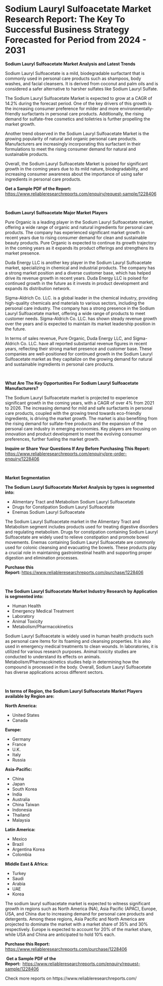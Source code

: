 <p><h1>Sodium Lauryl Sulfoacetate Market Research Report: The Key To Successful Business Strategy Forecasted for Period from 2024 - 2031</h1></p><p><strong>Sodium Lauryl Sulfoacetate Market Analysis and Latest Trends</strong></p>
<p><p>Sodium Lauryl Sulfoacetate is a mild, biodegradable surfactant that is commonly used in personal care products such as shampoos, body washes, and facial cleansers. It is derived from coconut and palm oils and is considered a safer alternative to harsher sulfates like Sodium Lauryl Sulfate.</p><p>The Sodium Lauryl Sulfoacetate Market is expected to grow at a CAGR of 14.2% during the forecast period. One of the key drivers of this growth is the increasing consumer preference for milder and more environmentally-friendly surfactants in personal care products. Additionally, the rising demand for sulfate-free cosmetics and toiletries is further propelling the market growth.</p><p>Another trend observed in the Sodium Lauryl Sulfoacetate Market is the growing popularity of natural and organic personal care products. Manufacturers are increasingly incorporating this surfactant in their formulations to meet the rising consumer demand for natural and sustainable products.</p><p>Overall, the Sodium Lauryl Sulfoacetate Market is poised for significant growth in the coming years due to its mild nature, biodegradability, and increasing consumer awareness about the importance of using safer ingredients in personal care products.</p></p>
<p><strong>Get a Sample PDF of the Report:&nbsp;</strong> <a href="https://www.reliableresearchreports.com/enquiry/request-sample/1228406">https://www.reliableresearchreports.com/enquiry/request-sample/1228406</a></p>
<p>&nbsp;</p>
<p><strong>Sodium Lauryl Sulfoacetate Major Market Players</strong></p>
<p><p>Pure Organic is a leading player in the Sodium Lauryl Sulfoacetate market, offering a wide range of organic and natural ingredients for personal care products. The company has experienced significant market growth in recent years due to rising consumer demand for clean and sustainable beauty products. Pure Organic is expected to continue its growth trajectory in the coming years as it expands its product offerings and strengthens its market presence.</p><p>Duda Energy LLC is another key player in the Sodium Lauryl Sulfoacetate market, specializing in chemical and industrial products. The company has a strong market position and a diverse customer base, which has helped drive its revenue growth in recent years. Duda Energy LLC is poised for continued growth in the future as it invests in product development and expands its distribution network.</p><p>Sigma-Aldrich Co. LLC. is a global leader in the chemical industry, providing high-quality chemicals and materials to various sectors, including the personal care industry. The company has a strong presence in the Sodium Lauryl Sulfoacetate market, offering a wide range of products to meet customer needs. Sigma-Aldrich Co. LLC. has shown steady revenue growth over the years and is expected to maintain its market leadership position in the future.</p><p>In terms of sales revenue, Pure Organic, Duda Energy LLC, and Sigma-Aldrich Co. LLC. have all reported substantial revenue figures in recent years, reflecting their strong market presence and customer base. These companies are well-positioned for continued growth in the Sodium Lauryl Sulfoacetate market as they capitalize on the growing demand for natural and sustainable ingredients in personal care products.</p></p>
<p>&nbsp;</p>
<p><strong>What Are The Key Opportunities For Sodium Lauryl Sulfoacetate Manufacturers?</strong></p>
<p><p>The Sodium Lauryl Sulfoacetate market is projected to experience significant growth in the coming years, with a CAGR of over 4% from 2021 to 2026. The increasing demand for mild and safe surfactants in personal care products, coupled with the growing trend towards eco-friendly ingredients, is driving the market growth. The market is also benefiting from the rising demand for sulfate-free products and the expansion of the personal care industry in emerging economies. Key players are focusing on innovation and product development to meet the evolving consumer preferences, further fueling the market growth.</p></p>
<p><strong>Inquire or Share Your Questions If Any Before Purchasing This Report:</strong> <a href="https://www.reliableresearchreports.com/enquiry/pre-order-enquiry/1228406">https://www.reliableresearchreports.com/enquiry/pre-order-enquiry/1228406</a></p>
<p>&nbsp;</p>
<p><strong>Market Segmentation</strong></p>
<p><strong>The Sodium Lauryl Sulfoacetate Market Analysis by types is segmented into:</strong></p>
<p><ul><li>Alimentary Tract and Metabolism Sodium Lauryl Sulfoacetate</li><li>Drugs for Constipation Sodium Lauryl Sulfoacetate</li><li>Enemas Sodium Lauryl Sulfoacetate</li></ul></p>
<p><p>The Sodium Lauryl Sulfoacetate market in the Alimentary Tract and Metabolism segment includes products used for treating digestive disorders and regulating metabolism. Drugs for constipation containing Sodium Lauryl Sulfoacetate are widely used to relieve constipation and promote bowel movements. Enemas containing Sodium Lauryl Sulfoacetate are commonly used for colonic cleansing and evacuating the bowels. These products play a crucial role in maintaining gastrointestinal health and supporting proper digestion and elimination processes.</p></p>
<p><strong>Purchase this Report:&nbsp;</strong><a href="https://www.reliableresearchreports.com/purchase/1228406">https://www.reliableresearchreports.com/purchase/1228406</a></p>
<p>&nbsp;</p>
<p><strong>The Sodium Lauryl Sulfoacetate Market Industry Research by Application is segmented into:</strong></p>
<p><ul><li>Human Health</li><li>Emergency Medical Treatment</li><li>Laboratory</li><li>Animal Toxicity</li><li>Metabolism/Pharmacokinetics</li></ul></p>
<p><p>Sodium Lauryl Sulfoacetate is widely used in human health products such as personal care items for its foaming and cleansing properties. It is also used in emergency medical treatments to clean wounds. In laboratories, it is utilized for various research purposes. Animal toxicity studies are conducted to understand its effects on animals. Metabolism/Pharmacokinetics studies help in determining how the compound is processed in the body. Overall, Sodium Lauryl Sulfoacetate has diverse applications across different sectors.</p></p>
<p>&nbsp;</p>
<p><strong>In terms of Region, the Sodium Lauryl Sulfoacetate Market Players available by Region are:</strong></p>
<p>
    <p> <strong> North America: </strong>
        <ul>
            <li>United States</li>
            <li>Canada</li>
        </ul>
        </p> 
    <p> <strong> Europe: </strong>
        <ul>
            <li>Germany</li>
            <li>France</li>
            <li>U.K.</li>
            <li>Italy</li>
            <li>Russia</li>
        </ul>
        </p> 
    <p> <strong> Asia-Pacific: </strong>
        <ul>
            <li>China</li>
            <li>Japan</li>
            <li>South Korea</li>
            <li>India</li>
            <li>Australia</li>
            <li>China Taiwan</li>
            <li>Indonesia</li>
            <li>Thailand</li>
            <li>Malaysia</li>
        </ul>
        </p> 
    <p> <strong> Latin America: </strong>
        <ul>
            <li>Mexico</li>
            <li>Brazil</li>
            <li>Argentina Korea</li>
            <li>Colombia</li>
        </ul>
        </p> 
    <p> <strong> Middle East & Africa: </strong>
        <ul>
            <li>Turkey</li>
            <li>Saudi</li>
            <li>Arabia</li>
            <li>UAE</li>
            <li>Korea</li>
        </ul>
    </p>
    </p>
<p><p>The sodium lauryl sulfoacetate market is expected to witness significant growth in regions such as North America (NA), Asia Pacific (APAC), Europe, USA, and China due to increasing demand for personal care products and detergents. Among these regions, Asia Pacific and North America are projected to dominate the market with a market share of 35% and 30% respectively. Europe is expected to account for 20% of the market share, while USA and China are anticipated to hold 10% each.</p></p>
<p><strong>Purchase this Report: </strong><a href="https://www.reliableresearchreports.com/purchase/1228406">https://www.reliableresearchreports.com/purchase/1228406</a></p>
<p>&nbsp;<strong>Get a Sample PDF of the Report:&nbsp;&nbsp;</strong><a href="https://www.reliableresearchreports.com/enquiry/request-sample/1228406">https://www.reliableresearchreports.com/enquiry/request-sample/1228406</a></p>
<p><strong></strong></p>
<p>Check more reports on https://www.reliableresearchreports.com/</p>